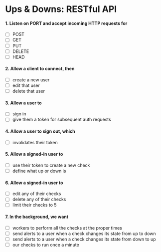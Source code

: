 # Ups & Downs: RESTful API

#### 1. Listen on PORT and accept incoming HTTP requests for
  - [ ] POST
  - [ ] GET
  - [ ] PUT
  - [ ] DELETE
  - [ ] HEAD

#### 2. Allow a client to connect, then
  - [ ] create a new user
  - [ ] edit that user
  - [ ] delete that user

#### 3. Allow a user to
  - [ ] sign in
  - [ ] give them a token for subsequent auth requests

#### 4. Allow a user to sign out, which
  - [ ] invalidates their token

#### 5. Allow a signed-in user to
  - [ ] use their token to create a new check
  - [ ] define what up or down is

#### 6. Allow a signed-in user to
  - [ ] edit any of their checks
  - [ ] delete any of their checks
  - [ ] limit their checks to 5

#### 7. In the background, we want
  - [ ] workers to perform all the checks at the proper times
  - [ ] send alerts to a user when a check changes its state from up to down
  - [ ] send alerts to a user when a check changes its state from down to up
  - [ ] our checks to run once a minute